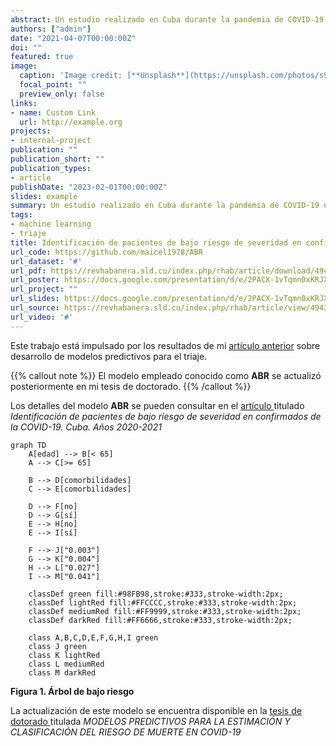 ```yaml
---
abstract: Un estudio realizado en Cuba durante la pandemia de COVID-19 utilizó un modelo de árboles de clasificación para identificar pacientes con bajo riesgo de desarrollar complicaciones graves. Este modelo se ajustó para predecir la admisión en la UCI y la mortalidad, basándose en factores como la edad y la presencia de comorbilidades. El objetivo fue crear una herramienta que permitiera identificar a los pacientes que podrían ser seguidos de forma segura en atención primaria, optimizando así los recursos hospitalarios. Los árboles de decisión demostraron ser precisos en la clasificación de riesgo, lo que podría favorecer una mejor asignación de recursos y una atención sanitaria más eficiente.
authors: ["admin"]
date: "2021-04-07T00:00:00Z"
doi: ""
featured: true
image:
  caption: 'Image credit: [**Unsplash**](https://unsplash.com/photos/s9CC2SKySJM)'
  focal_point: ""
  preview_only: false
links:
- name: Custom Link
  url: http://example.org
projects:
- internal-project
publication: ""
publication_short: ""
publication_types:
- article
publishDate: "2023-02-01T00:00:00Z"
slides: example
summary: Un estudio realizado en Cuba durante la pandemia de COVID-19 utilizó un modelo de árboles de clasificación para identificar pacientes con bajo riesgo de desarrollar complicaciones graves. Este modelo se ajustó para predecir la admisión en la UCI y la mortalidad, basándose en factores como la edad y la presencia de comorbilidades. El objetivo fue crear una herramienta que permitiera identificar a los pacientes que podrían ser seguidos de forma segura en atención primaria, optimizando así los recursos hospitalarios. Los árboles de decisión demostraron ser precisos en la clasificación de riesgo, lo que podría favorecer una mejor asignación de recursos y una atención sanitaria más eficiente.
tags:
- machine learning
- triaje
title: Identificación de pacientes de bajo riesgo de severidad en confirmados de la COVID-19. Cuba. Años 2020-2021
url_code: https://github.com/maicel1978/ABR
url_dataset: '#'
url_pdf: https://revhabanera.sld.cu/index.php/rhab/article/download/4943/3276
url_poster: https://docs.google.com/presentation/d/e/2PACX-1vTqmn0xKRJXd3Nb0KMR3bsj0FcJET5Tjlf2DwT6OiDOwu9_K7XHYpd_tMpJRW3HiHerhBJQ532NzrV4/pub?start=false&loop=false&delayms=3000
url_project: ""
url_slides: https://docs.google.com/presentation/d/e/2PACX-1vTqmn0xKRJXd3Nb0KMR3bsj0FcJET5Tjlf2DwT6OiDOwu9_K7XHYpd_tMpJRW3HiHerhBJQ532NzrV4/pub?start=false&loop=false&delayms=3000
url_source: https://revhabanera.sld.cu/index.php/rhab/article/view/4943
url_video: '#'
---
```


Este trabajo está impulsado por los resultados de mi [artículo anterior](https://revhabanera.sld.cu/index.php/rhab/article/view/4943) sobre desarrollo de modelos predictivos para el triaje.


{{% callout note %}}
El modelo empleado conocido como **ABR** se actualizó posteriormente en mi tesis de doctorado.
{{% /callout %}}

Los detalles del modelo **ABR** se pueden consultar en el [artículo ](https://revhabanera.sld.cu/index.php/rhab/article/view/4943) titulado *Identificación de pacientes de bajo riesgo de severidad en confirmados de la COVID-19. Cuba. Años 2020-2021*


```mermaid
graph TD
    A[edad] --> B[< 65]
    A --> C[>= 65]
    
    B --> D[comorbilidades]
    C --> E[comorbilidades]
    
    D --> F[no]
    D --> G[sí]
    E --> H[no]
    E --> I[sí]
    
    F --> J["0.003"]
    G --> K["0.004"]
    H --> L["0.027"]
    I --> M["0.041"]

    classDef green fill:#98FB98,stroke:#333,stroke-width:2px;
    classDef lightRed fill:#FFCCCC,stroke:#333,stroke-width:2px;
    classDef mediumRed fill:#FF9999,stroke:#333,stroke-width:2px;
    classDef darkRed fill:#FF6666,stroke:#333,stroke-width:2px;

    class A,B,C,D,E,F,G,H,I green
    class J green
    class K lightRed
    class L mediumRed
    class M darkRed
```

**Figura 1. Árbol de bajo riesgo**


La actualización de este modelo se encuentra disponible en la  [tesis de dotorado ](https://www.researchgate.net/publication/388656780_MODELOS_PREDICTIVOS_PARA_LA_ESTIMACION_Y_CLASIFICACION_DEL_RIESGO_DE_MUERTE_EN_COVID-19) titulada  *MODELOS PREDICTIVOS PARA LA ESTIMACIÓN Y CLASIFICACIÓN DEL RIESGO DE MUERTE EN COVID-19*



